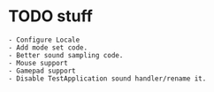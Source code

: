 # TODO stuff

	- Configure Locale
	- Add mode set code.
	- Better sound sampling code.
	- Mouse support
	- Gamepad support
	- Disable TestApplication sound handler/rename it.